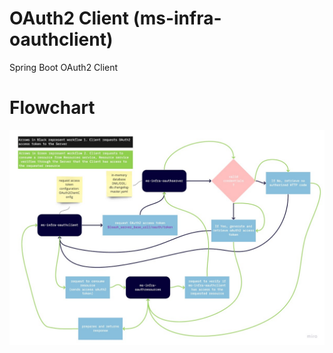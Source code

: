 # OAuth2 Client (ms-infra-oauthclient)
 Spring Boot OAuth2 Client

# Flowchart
<img src="/docs/images/OAuth2_Example.jpg" alt="Flowchart" width="750"/>